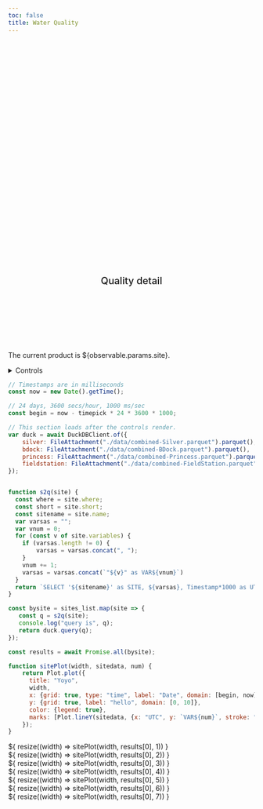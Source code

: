 ```yaml
---
toc: false
title: Water Quality
---
```


<style>

.hero {
  display: flex;
  flex-direction: column;
  align-items: center;
  font-family: var(--sans-serif);
  margin: 4rem 0 8rem;
  text-wrap: balance;
  text-align: center;
}

.hero h1 {
  margin: 2rem 0;
  max-width: none;
  font-size: 14vw;
  font-weight: 900;
  line-height: 1;
  background: linear-gradient(30deg, var(--theme-foreground-focus), currentColor);
  -webkit-background-clip: text;
  -webkit-text-fill-color: transparent;
  background-clip: text;
}

.hero h2 {
  margin: 0;
  max-width: 34em;
  font-size: 20px;
  font-style: initial;
  font-weight: 500;
  line-height: 1.5;
  color: var(--theme-foreground-muted);
}

@media (min-width: 640px) {
  .hero h1 {
    font-size: 90px;
  }
}

</style>

<div class="hero">
	<h1>Noyo Harbor Blue Economy</h1>
	<h2>Quality detail</h2>
</div>

The current product is ${observable.params.site}.

<details>
  <summary>Controls</summary>

```js
const timelist = [
  ["1 Week", 7],
  ["2 Weeks", 14],
  ["1 Month", 30],
  ["2 Months", 60],
  ["3 Months", 90],
  ["6 Months", 180]
];

const sites_list = [
   {
     name: "B-Dock",
	 short: "bdock",
	 where: "Surface",
	 variables: ["AT500_Surface.Specific Conductivity.µS/cm", "AT500_Surface.DO.mg/L", "AT500_Surface.Temperature.C", "AT500_Surface.Density.g/cm³", "AT500_Surface.Salinity.psu", "AT500_Surface.Pressure.psi"]
   },
   {
     name: "The Wharf",
	 short: "silver",
	 where: "Surface",
	 variables: ["AT500_Surface.Temperature.C"]
   },
   {
     name: "Princess Seafood",
	 short: "princess",
	 where: "Surface",
	 variables: ["AT500_Surface.Temperature.C"]
   },
   {
     name: "Field Station Surface",
	 short: "fieldstation",
	 where: "Surface",
	 variables: ["AT500_Surface.Temperature.C"]
   },
   {
     name: "Field Station Bottom",
	 short: "fieldstation",
	 where: "Bottom",
	 variables: ["AT500_Bottom.Temperature.C"]
   },
];

const timepick = view(
  Inputs.radio(
    new Map(timelist),
    {
		value: 7, 
		label: "Time range", 
		format: (t) => {
	    return html`<span style="
          font-size: 1.5vw;
          font-weight: 300;
          line-height: 1;
        ">${t[0]}</span>`
	  }
   	}
  )
);

```

</details>

```js
// Timestamps are in milliseconds
const now = new Date().getTime();

// 24 days, 3600 secs/hour, 1000 ms/sec
const begin = now - timepick * 24 * 3600 * 1000;
```

```js
// This section loads after the controls render.
var duck = await DuckDBClient.of({
    silver: FileAttachment("./data/combined-Silver.parquet").parquet(),
    bdock: FileAttachment("./data/combined-BDock.parquet").parquet(),
    princess: FileAttachment("./data/combined-Princess.parquet").parquet(),
    fieldstation: FileAttachment("./data/combined-FieldStation.parquet").parquet(),
});

```

```js

function s2q(site) {
  const where = site.where;
  const short = site.short;
  const sitename = site.name;
  var varsas = "";
  var vnum = 0;
  for (const v of site.variables) {
	if (varsas.length != 0) {
		varsas = varsas.concat(", ");
	}
	vnum += 1;
	varsas = varsas.concat(`"${v}" as VAR${vnum}`)
  }
  return `SELECT '${sitename}' as SITE, ${varsas}, Timestamp*1000 as UTC from ${short} where UTC >= ${begin}`;
}

const bysite = sites_list.map(site => {
   const q = s2q(site);
   console.log("query is", q);
   return duck.query(q);
});

const results = await Promise.all(bysite);
```

```js
function sitePlot(width, sitedata, num) {
	return Plot.plot({
      title: "Yoyo",
      width,
	  x: {grid: true, type: "time", label: "Date", domain: [begin, now]},
      y: {grid: true, label: "hello", domain: [0, 10]},
      color: {legend: true},
  	  marks: [Plot.lineY(sitedata, {x: "UTC", y: `VAR${num}`, stroke: "SITE"})],
    });
}
```

<div class="grid grid-cols-1">
  <div class="card">${
    resize((width) => sitePlot(width, results[0], 1))
  }</div>
  <div class="card">${
    resize((width) => sitePlot(width, results[0], 2))
  }</div>
  <div class="card">${
    resize((width) => sitePlot(width, results[0], 3))
  }</div>
  <div class="card">${
    resize((width) => sitePlot(width, results[0], 4))
  }</div>
  <div class="card">${
    resize((width) => sitePlot(width, results[0], 5))
  }</div>
  <div class="card">${
    resize((width) => sitePlot(width, results[0], 6))
  }</div>
  <div class="card">${
    resize((width) => sitePlot(width, results[0], 7))
  }</div>
</div>

